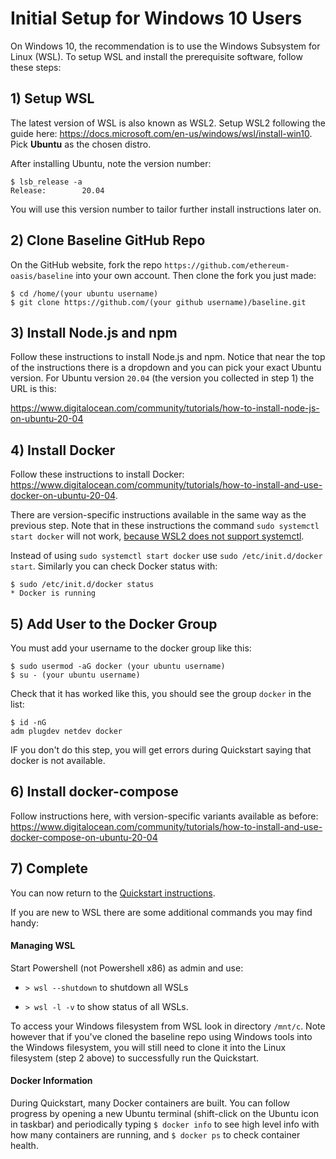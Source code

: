 # Initial Setup for Windows 10 Users
On Windows 10, the recommendation is to use the Windows Subsystem for Linux (WSL). To setup WSL and install the prerequisite software, follow these steps:

## 1) Setup WSL
The latest version of WSL is also known as WSL2. Setup WSL2 following the guide here: https://docs.microsoft.com/en-us/windows/wsl/install-win10. Pick **Ubuntu** as the chosen distro.

After installing Ubuntu, note the version number:
```
$ lsb_release -a
Release:        20.04
```
You will use this version number to tailor further install instructions later on.

## 2) Clone Baseline GitHub Repo
On the GitHub website, fork the repo `https://github.com/ethereum-oasis/baseline` into your own account. Then clone the fork you just made:
```
$ cd /home/(your ubuntu username)
$ git clone https://github.com/(your github username)/baseline.git
```

## 3) Install Node.js and npm
Follow these instructions to install Node.js and npm. Notice that near the top of the instructions there is a dropdown and you can pick your exact Ubuntu version. For Ubuntu version `20.04` (the version you collected in step 1) the URL is this:

https://www.digitalocean.com/community/tutorials/how-to-install-node-js-on-ubuntu-20-04

## 4) Install Docker
Follow these instructions to install Docker:
https://www.digitalocean.com/community/tutorials/how-to-install-and-use-docker-on-ubuntu-20-04.

There are version-specific instructions available in the same way as the previous step. Note that in these instructions the command `sudo systemctl start docker` will not work, [because WSL2 does not support systemctl](https://github.com/MicrosoftDocs/WSL/issues/457#issuecomment-511495846).

Instead of using `sudo systemctl start docker` use `sudo /etc/init.d/docker start`. Similarly you can check Docker status with:
```
$ sudo /etc/init.d/docker status
* Docker is running
```

## 5) Add User to the Docker Group
You must add your username to the docker group like this:
```
$ sudo usermod -aG docker (your ubuntu username)
$ su - (your ubuntu username)
```
Check that it has worked like this, you should see the group `docker` in the list:
```
$ id -nG
adm plugdev netdev docker
```
IF you don't do this step, you will get errors during Quickstart saying that docker is not available.

## 6) Install docker-compose
Follow instructions here, with version-specific variants available as before:
https://www.digitalocean.com/community/tutorials/how-to-install-and-use-docker-compose-on-ubuntu-20-04

## 7) Complete
You can now return to the [Quickstart instructions](README.md#quickstart).

If you are new to WSL there are some additional commands you may find handy:

#### Managing WSL
Start Powershell (not Powershell x86)  as admin and use:

 * `> wsl --shutdown` to shutdown all WSLs

 * `> wsl -l -v` to show status of all WSLs.

To access your Windows filesystem from WSL look in directory `/mnt/c`. Note however that if you've cloned the baseline repo using Windows tools into the Windows filesystem, you will still need to clone it into the Linux filesystem (step 2 above) to successfully run the Quickstart. 

#### Docker Information
During Quickstart, many Docker containers are built. You can follow progress by opening a new Ubuntu terminal (shift-click on the Ubuntu icon in taskbar) and periodically typing `$ docker info` to see high level info with how many containers are running, and `$ docker ps` to check container health.


